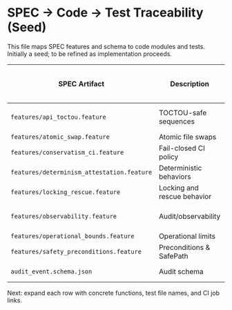 # SPEC → Code → Test Traceability (Seed)

This file maps SPEC features and schema to code modules and tests. Initially a seed; to be refined as implementation proceeds.

| SPEC Artifact | Description | Code Modules (initial guess) | Tests/Evidence |
|---|---|---|---|
| `features/api_toctou.feature` | TOCTOU-safe sequences | `fs_ops.rs`, `api.rs` | unit + integration + BDD |
| `features/atomic_swap.feature` | Atomic file swaps | `fs_ops.rs` | unit + BDD |
| `features/conservatism_ci.feature` | Fail-closed CI policy | `preflight.rs`, `api.rs` | policy tests + BDD |
| `features/determinism_attestation.feature` | Deterministic behaviors | `api.rs`, `preflight.rs` | golden logs + BDD |
| `features/locking_rescue.feature` | Locking and rescue behavior | `fs_ops.rs` | unit + BDD |
| `features/observability.feature` | Audit/observability | `api.rs` | schema validation + BDD |
| `features/operational_bounds.feature` | Operational limits | `preflight.rs` | unit + BDD |
| `features/safety_preconditions.feature` | Preconditions & SafePath | `preflight.rs`, `fs_ops.rs` | negative BDDs + unit |
| `audit_event.schema.json` | Audit schema | `api.rs` | CI schema validation |

Next: expand each row with concrete functions, test file names, and CI job links.
